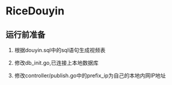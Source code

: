 # RiceDouyin

## 运行前准备

1. 根据douyin.sql中的sql语句生成视频表

2. 修改db_init.go,已连接上本地数据库

3. 修改controller/publish.go中的prefix_ip为自己的本地内网IP地址
